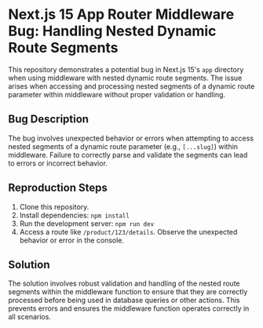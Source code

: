 # Next.js 15 App Router Middleware Bug: Handling Nested Dynamic Route Segments

This repository demonstrates a potential bug in Next.js 15's `app` directory when using middleware with nested dynamic route segments.  The issue arises when accessing and processing nested segments of a dynamic route parameter within middleware without proper validation or handling.

## Bug Description

The bug involves unexpected behavior or errors when attempting to access nested segments of a dynamic route parameter (e.g., `[...slug]`) within middleware.  Failure to correctly parse and validate the segments can lead to errors or incorrect behavior.

## Reproduction Steps

1. Clone this repository.
2. Install dependencies: `npm install`
3. Run the development server: `npm run dev`
4. Access a route like `/product/123/details`. Observe the unexpected behavior or error in the console.

## Solution

The solution involves robust validation and handling of the nested route segments within the middleware function to ensure that they are correctly processed before being used in database queries or other actions.  This prevents errors and ensures the middleware function operates correctly in all scenarios.